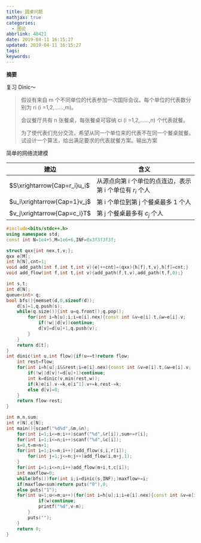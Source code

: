 ```yaml
---
title: 圆桌问题
mathjax: true
categories:
  - 图论
abbrlink: 48421
date: 2019-04-11 16:15:27
updated: 2019-04-11 16:15:27
tags:
keywords:
---
```



**摘要**

复习 Dinic～


<!--more-->

> 假设有来自 m 个不同单位的代表参加一次国际会议。每个单位的代表数分别为 ri (i =1,2,……,m)。
>
> 会议餐厅共有 n 张餐桌，每张餐桌可容纳 ci (i =1,2,……,n) 个代表就餐。
>
> 为了使代表们充分交流，希望从同一个单位来的代表不在同一个餐桌就餐。试设计一个算法，给出满足要求的代表就餐方案。输出方案

简单的网络流建模

| 建边                        | 含义                                                |
| --------------------------- | --------------------------------------------------- |
| $S\xrightarrow{Cap=r_i}u_i$ | 从源点向第 i 个单位的点连边，表示第 i 个单位有 $r_i$ 个人 |
| $u_i\xrightarrow{Cap=1}v_j$ | 第 i 个单位到第 j 个餐桌最多 1 个人                       |
| $v_j\xrightarrow{Cap=c_i}T$ | 第 j 个餐桌最多有 $c_j$ 个人                            |

```cpp
#include<bits/stdc++.h>
using namespace std;
const int N=1e4+5,M=1e6+6,INF=0x3f3f3f3f;

struct qxx{int nex,t,v;};
qxx e[M];
int h[N],cnt=1;
void add_path(int f,int t,int v){e[++cnt]=(qxx){h[f],t,v},h[f]=cnt;}
void add_flow(int f,int t,int v){add_path(f,t,v),add_path(t,f,0);}

int s,t;
int d[N];
queue<int> q;
bool bfs(){memset(d,0,sizeof(d));
	d[s]=1,q.push(s);
	while(q.size()){int u=q.front();q.pop();
		for(int i=h[u];i;i=e[i].nex){const int &v=e[i].t,&w=e[i].v;
			if(!w||d[v])continue;
			d[v]=d[u]+1,q.push(v);
		}
	}
	return d[t];
}
int dinic(int u,int flow){if(u==t)return flow;
	int rest=flow;
	for(int i=h[u];i&&rest;i=e[i].nex){const int &v=e[i].t,&w=e[i].v;
		if(!w||d[v]!=d[u]+1)continue;
		int k=dinic(v,min(rest,w));
		if(k)e[i].v-=k,e[i^1].v+=k,rest-=k;
		else d[v]=0;
	}
	return flow-rest;
}

int m,n,sum;
int r[N],c[N];
int main(){scanf("%d%d",&m,&n);
	for(int i=1;i<=m;i++)scanf("%d",&r[i]),sum+=r[i];
	for(int i=1;i<=n;i++)scanf("%d",&c[i]);
	s=0,t=m+n+1;
	for(int i=1;i<=m;i++){add_flow(s,i,r[i]);
		for(int j=1;j<=n;j++)add_flow(i,m+j,1);
	}
	for(int i=1;i<=n;i++)add_flow(m+i,t,c[i]);
	int maxflow=0;
	while(bfs())for(int i;i=dinic(s,INF);)maxflow+=i;
	if(maxflow<sum)return puts("0"),0;
	else puts("1");
	for(int u=1;u<=m;u++){for(int i=h[u];i;i=e[i].nex){const int &v=e[i].t,&w=e[i].v;
			if(w)continue;
			printf("%d",v-m);
		}
		puts("");
	}
	return 0;
}
```

